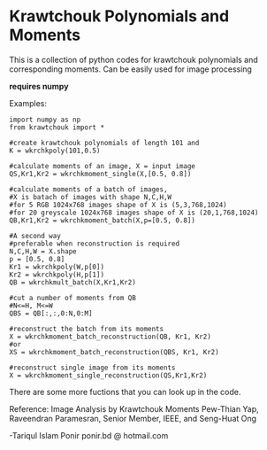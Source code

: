 <h1>Krawtchouk Polynomials and Moments</h1>

This is a collection of python codes for krawtchouk polynomials and corresponding moments.
Can be easily used for image processing

**requires numpy**

Examples:

```
import numpy as np
from krawtchouk import *

#create krawtchouk polynomials of length 101 and
K = wkrchkpoly(101,0.5)

#calculate moments of an image, X = input image
QS,Kr1,Kr2 = wkrchkmoment_single(X,[0.5, 0.8])

#calculate moments of a batch of images,
#X is batach of images with shape N,C,H,W
#for 5 RGB 1024x768 images shape of X is (5,3,768,1024)
#for 20 greyscale 1024x768 images shape of X is (20,1,768,1024)
QB,Kr1,Kr2 = wkrchkmoment_batch(X,p=[0.5, 0.8])

#A second way
#preferable when reconstruction is required
N,C,H,W = X.shape
p = [0.5, 0.8]
Kr1 = wkrchkpoly(W,p[0])
Kr2 = wkrchkpoly(H,p[1])
QB = wkrchkmult_batch(X,Kr1,Kr2)

#cut a number of moments from QB
#N<=H, M<=W
QBS = QB[:,:,0:N,0:M]

#reconstruct the batch from its moments
X = wkrchkmoment_batch_reconstruction(QB, Kr1, Kr2)
#or
XS = wkrchkmoment_batch_reconstruction(QBS, Kr1, Kr2)

#reconstruct single image from its moments
X = wkrchkmoment_single_reconstruction(QS,Kr1,Kr2)
```

There are some more fuctions that you can look up in the code.

Reference: Image Analysis by Krawtchouk Moments
           Pew-Thian Yap, Raveendran Paramesran, Senior Member, IEEE, and Seng-Huat Ong

-Tariqul Islam Ponir
ponir.bd @ hotmail.com